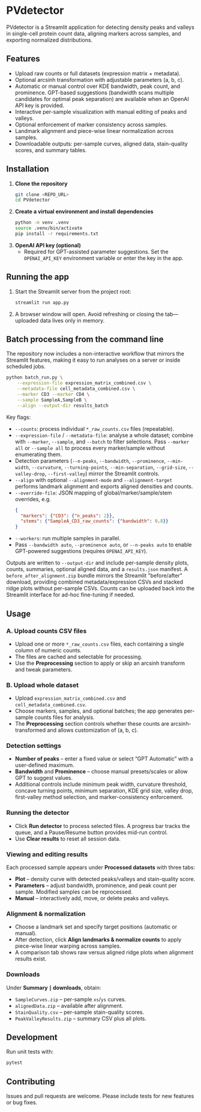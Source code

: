 # PVdetector

PVdetector is a Streamlit application for detecting density peaks and valleys in single-cell protein count data, aligning markers across samples, and exporting normalized distributions.

## Features
- Upload raw counts or full datasets (expression matrix + metadata).
- Optional arcsinh transformation with adjustable parameters \(a, b, c\).
- Automatic or manual control over KDE bandwidth, peak count, and prominence. GPT-based suggestions (bandwidth scans multiple candidates for optimal peak separation) are available when an OpenAI API key is provided.
- Interactive per-sample visualization with manual editing of peaks and valleys.
- Optional enforcement of marker consistency across samples.
- Landmark alignment and piece-wise linear normalization across samples.
- Downloadable outputs: per-sample curves, aligned data, stain-quality scores, and summary tables.

## Installation
1. **Clone the repository**
    ```bash
    git clone <REPO_URL>
    cd PVdetector
    ```
2. **Create a virtual environment and install dependencies**
    ```bash
    python -m venv .venv
    source .venv/bin/activate
    pip install -r requirements.txt
    ```
3. **OpenAI API key (optional)**
   - Required for GPT-assisted parameter suggestions. Set the `OPENAI_API_KEY` environment variable or enter the key in the app.

## Running the app
1. Start the Streamlit server from the project root:
    ```bash
    streamlit run app.py
    ```
2. A browser window will open. Avoid refreshing or closing the tab—uploaded data lives only in memory.

## Batch processing from the command line
The repository now includes a non-interactive workflow that mirrors the Streamlit
features, making it easy to run analyses on a server or inside scheduled jobs.

```bash
python batch_run.py \
    --expression-file expression_matrix_combined.csv \
    --metadata-file cell_metadata_combined.csv \
    --marker CD3 --marker CD4 \
    --sample SampleA,SampleB \
    --align --output-dir results_batch
```

Key flags:

- `--counts`: process individual `*_raw_counts.csv` files (repeatable).
- `--expression-file` / `--metadata-file`: analyse a whole dataset; combine with
  `--marker`, `--sample`, and `--batch` to filter selections. Pass `--marker all`
  or `--sample all` to process every marker/sample without enumerating them.
- Detection parameters (`--n-peaks`, `--bandwidth`, `--prominence`,
  `--min-width`, `--curvature`, `--turning-points`, `--min-separation`,
  `--grid-size`, `--valley-drop`, `--first-valley`) mirror the Streamlit controls.
- `--align` with optional `--alignment-mode` and `--alignment-target` performs
  landmark alignment and exports aligned densities and counts.
- `--override-file`: JSON mapping of global/marker/sample/stem overrides, e.g.
  ```json
  {
    "markers": {"CD3": {"n_peaks": 2}},
    "stems": {"SampleA_CD3_raw_counts": {"bandwidth": 0.8}}
  }
  ```
- `--workers`: run multiple samples in parallel.
- Pass `--bandwidth auto`, `--prominence auto`, or `--n-peaks auto` to enable
  GPT-powered suggestions (requires `OPENAI_API_KEY`).

Outputs are written to `--output-dir` and include per-sample density plots,
counts, summaries, optional aligned data, and a `results.json` manifest. A
`before_after_alignment.zip` bundle mirrors the Streamlit "before/after"
download, providing combined metadata/expression CSVs and stacked ridge plots
without per-sample CSVs. Counts can be uploaded back into the Streamlit
interface for ad-hoc fine-tuning if needed.

## Usage
### A. Upload counts CSV files
- Upload one or more `*_raw_counts.csv` files, each containing a single column of numeric counts.
- The files are cached and selectable for processing.
- Use the **Preprocessing** section to apply or skip an arcsinh transform and tweak parameters.

### B. Upload whole dataset
- Upload `expression_matrix_combined.csv` and `cell_metadata_combined.csv`.
- Choose markers, samples, and optional batches; the app generates per-sample counts files for analysis.
- The **Preprocessing** section controls whether these counts are arcsinh-transformed and allows customization of \(a, b, c\).

### Detection settings
- **Number of peaks** – enter a fixed value or select “GPT Automatic” with a user-defined maximum.
- **Bandwidth** and **Prominence** – choose manual presets/scales or allow GPT to suggest values.
- Additional controls include minimum peak width, curvature threshold, concave turning points, minimum separation, KDE grid size, valley drop, first-valley method selection, and marker-consistency enforcement.

### Running the detector
- Click **Run detector** to process selected files. A progress bar tracks the queue, and a Pause/Resume button provides mid-run control.
- Use **Clear results** to reset all session data.

### Viewing and editing results
Each processed sample appears under **Processed datasets** with three tabs:
- **Plot** – density curve with detected peaks/valleys and stain-quality score.
- **Parameters** – adjust bandwidth, prominence, and peak count per sample. Modified samples can be reprocessed.
- **Manual** – interactively add, move, or delete peaks and valleys.

### Alignment & normalization
- Choose a landmark set and specify target positions (automatic or manual).
- After detection, click **Align landmarks & normalize counts** to apply piece-wise linear warping across samples.
- A comparison tab shows raw versus aligned ridge plots when alignment results exist.

### Downloads
Under **Summary ∣ downloads**, obtain:
- `SampleCurves.zip` – per-sample `xs`/`ys` curves.
- `alignedData.zip` – available after alignment.
- `StainQuality.csv` – per-sample stain-quality scores.
- `PeakValleyResults.zip` – summary CSV plus all plots.

## Development
Run unit tests with:
```bash
pytest
```

## Contributing
Issues and pull requests are welcome. Please include tests for new features or bug fixes.

